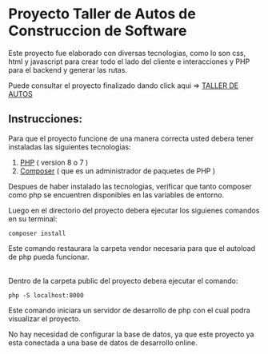 # Proyecto Taller de Autos de Construccion de Software

Este proyecto fue elaborado con diversas tecnologias, como lo son css, html y javascript para crear todo el lado del cliente e interacciones y PHP para el backend y generar las rutas.

Puede consultar el proyecto finalizado dando click aqui => [TALLER DE AUTOS](https://taller-autos-final.herokuapp.com/)

## Instrucciones:

Para que el proyecto funcione de una manera correcta usted debera tener instaladas las siguientes tecnologias:

1. [PHP](https://www.php.net/downloads) ( version 8 o 7 )
2. [Composer](https://getcomposer.org/) ( que es un administrador de paquetes de PHP )


Despues de haber instalado las tecnologias, verificar que tanto composer como php se encuentren disponibles en las variables de entorno.

Luego en el directorio del proyecto debera ejecutar los siguienes comandos en su terminal:
```
composer install
```
Este comando restaurara la carpeta vendor necesaria para que el autoload de php pueda funcionar.
<br/>
<br/>

Dentro de la carpeta public del proyecto debera ejecutar el comando:

    php -S localhost:8000

Este comando iniciara un servidor de desarrollo de php con el cual podra visualizar el proyecto.

No hay necesidad de configurar la base de datos, ya que este proyecto ya esta conectada a una base de datos de desarrollo online.

